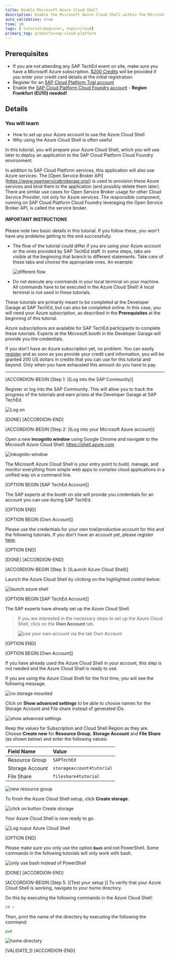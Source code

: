 ```yaml
---
title: Enable Microsoft Azure Cloud Shell
description: Enable the Microsoft Azure Cloud Shell within the Microsoft Azure Portal.
auto_validation: true
time: 10
tags: [ tutorial>beginner, topic>cloud]
primary_tag: products>sap-cloud-platform
---
```


## Prerequisites
 - If you are not attending any SAP TechEd event on site, make sure you have a Microsoft Azure subscription. [$200 Credits](https://azure.microsoft.com/en-us/offers/ms-azr-0044p/) will be provided if you enter your credit card details at the initial registration.
  - Register for an [SAP Cloud Platform Trial account](hcp-create-trial-account)
  - Enable the [SAP Cloud Platform Cloud Foundry account](https://developers.sap.com/tutorials/cp-cf-create-account.html) - **Region Frankfurt (EU10) needed!**

## Details
### You will learn
  - How to set up your Azure account to use the Azure Cloud Shell
  - Why using the Azure Cloud Shell is often useful

In this tutorial, you will prepare your Azure Cloud Shell, which you will use later to deploy an application to the SAP Cloud Platform Cloud Foundry environment. 

In addition to SAP Cloud Platform services, this application will also use Azure services. The [Open Service Broker API] (https://www.openservicebrokerapi.org/) is used to provision these Azure services and bind them to the application (and possibly delete them later). There are similar use cases for Open Service Broker usage for other Cloud Service Provider, not only for Azure services. The responsible component, running on SAP Cloud Platform Cloud Foundry leveraging the Open Service Broker API, is called the service broker.

#### IMPORTANT INSTRUCTIONS

Please note two basic details in this tutorial. If you follow these, you won't have any problems getting to the end successfully.

  - The flow of the tutorial could differ if you are using your Azure account or the ones provided by SAP TechEd staff. In some steps, tabs are visible at the beginning that branch to different statements. Take care of these tabs and choose the appropriate ones. An example:

    ![different flow](tab-usage-teched-online.png)

  - Do not execute any commands in your local terminal on your machine. All commands have to be executed in the Azure Cloud Shell! A local terminal is not used in these tutorials.

These tutorials are primarily meant to be completed at the Developer Garage at SAP TechEd, but can also be completed online. In this case, you will need your Azure subscription, as described in the **Prerequisites** at the beginning of this tutorial.

Azure subscriptions are available for SAP TechEd participants to complete these tutorials. Experts at the Microsoft booth in the Developer Garage will provide you the credentials.

If you don't have an Azure subscription yet, no problem. You can easily [register](https://azure.microsoft.com/en-us/offers/ms-azr-0044p/) and as soon as you provide your credit card information, you will be granted 200 US dollars in credits that you can use for this tutorial and beyond. Only when you have exhausted this amount do you have to pay.

---

[ACCORDION-BEGIN [Step 1: ](Log into the SAP Community)]

Register or log into the SAP Community. This will allow you to track the progress of the tutorials and earn prizes at the Developer Garage at SAP TechEd.

![Log on](zoomlogin.gif)

[DONE]
[ACCORDION-END]


[ACCORDION-BEGIN [Step 2: ](Log into your Microsoft Azure account)]

Open a new **incognito window** using Google Chrome and navigate to the Microsoft Azure Cloud Shell: <https://shell.azure.com>

![inkognito-window](inkognito-window.png)

The Microsoft Azure Cloud Shell is your entry point to build, manage, and monitor everything from simple web apps to complex cloud applications in a unified way on a command line.

[OPTION BEGIN [SAP TechEd Account]]

The SAP experts at the booth on site will provide you credentials for an account you can use during SAP TechEd.

[OPTION END]

[OPTION BEGIN [Own Account]]

Please use the credentials for your own trial/productive account for this and the following tutorials. If you don't have an account yet, please register [here](https://azure.microsoft.com/en-us/offers/ms-azr-0044p/).

[OPTION END]


[DONE]
[ACCORDION-END]

[ACCORDION-BEGIN [Step 3: ](Launch Azure Cloud Shell)]

Launch the Azure Cloud Shell by clicking on the highlighted control below:

![launch azure shell](launch-azure-shell.jpg)

[OPTION BEGIN [SAP TechEd Account]]

The SAP experts have already set up the Azure Cloud Shell.

>If you are interested in the necessary steps to set up the Azure Cloud Shell, click on the **Own Account** tab.

> ![use your own account via the tab Own Account](own-account-usage.png)

[OPTION END]

[OPTION BEGIN [Own Account]]

If you have already used the Azure Cloud Shell in your account, this step is not needed and the Azure Cloud Shell is ready to use.

If you are using the Azure Cloud Shell for the first time, you will see the following message.

![no storage mounted](no-storage-mounted.png)

Click on **Show advanced settings** to be able to choose names for the Storage Account and File share instead of generated IDs.

![show advanced settings](advanced-settings.png)

Keep the values for Subscription and Cloud Shell Region as they are. Choose **Create new** for **Resource Group**, **Storage Account** and **File Share** (as shown below) and enter the following values:

|  Field Name       | Value
|  :-------------   | :-------------
|  Resource Group   | `SAPTechEd`
|  Storage Account  | `storageaccount4tutorial`
|  File Share       | `fileshare4tutorial`

![new resource group](new-resource-group.png)

To finish the Azure Cloud Shell setup, click **Create storage**.

![click on button Create storage](create-storage.png)

Your Azure Cloud Shell is now ready to go.

![Log ouput Azure Cloud Shell](welcome-azure-cloud-shell.png)

[OPTION END]

Please make sure you only use the option **`Bash`** and not PowerShell. Some commands in the following tutorials will only work with bash.

![only use bash instead of PowerShell](use-bash-hint.png)

[DONE]
[ACCORDION-END]

[ACCORDION-BEGIN [Step 5: ](Test your setup )]
To verify that your Azure Cloud Shell is working, navigate to your home directory.

Do this by executing the following commands in the Azure Cloud Shell:

```Bash
cd ~
```

Then, print the name of the directory by executing the following the command:

```bash
pwd
```

![home directory ](home-directory.png)

[VALIDATE_1]
[ACCORDION-END]
